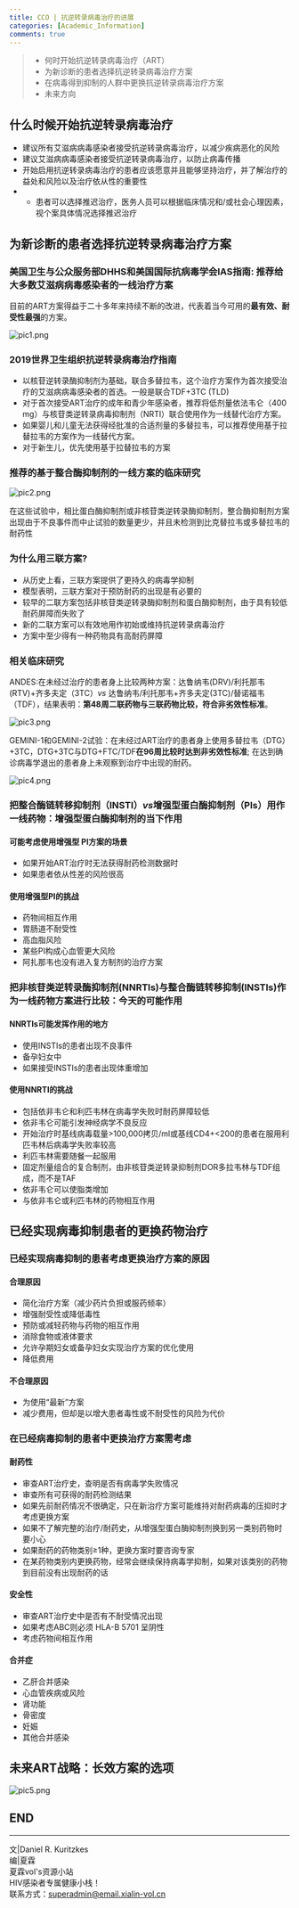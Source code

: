 ```yaml
---
title: CCO | 抗逆转录病毒治疗的进展
categories: [Academic_Information]
comments: true
---
```

> - 何时开始抗逆转录病毒治疗（ART）
> - 为新诊断的患者选择抗逆转录病毒治疗方案
> - 在病毒得到抑制的人群中更换抗逆转录病毒治疗方案
> - 未来方向

## 什么时候开始抗逆转录病毒治疗
- 建议所有艾滋病病毒感染者接受抗逆转录病毒治疗，以减少疾病恶化的风险
- 建议艾滋病病毒感染者接受抗逆转录病毒治疗，以防止病毒传播
- 开始启用抗逆转录病毒治疗的患者应该愿意并且能够坚持治疗，并了解治疗的益处和风险以及治疗依从性的重要性
- - 患者可以选择推迟治疗，医务人员可以根据临床情况和/或社会心理因素，视个案具体情况选择推迟治疗

## 为新诊断的患者选择抗逆转录病毒治疗方案
### 美国卫生与公众服务部DHHS和美国国际抗病毒学会IAS指南: 推荐给大多数艾滋病病毒感染者的一线治疗方案
目前的ART方案得益于二十多年来持续不断的改进，代表着当今可用的**最有效、耐受性最强**的方案。

![pic1.png](https://i.loli.net/2021/01/19/OasPoldg8DvN9MV.png)

### 2019世界卫生组织抗逆转录病毒治疗指南
- 以核苷逆转录酶抑制剂为基础，联合多替拉韦，这个治疗方案作为首次接受治疗的艾滋病病毒感染者的首选。一般是联合TDF+3TC (TLD)
- 对于首次接受ART治疗的成年和青少年感染者，推荐将低剂量依法韦仑（400 mg）与核苷类逆转录病毒抑制剂（NRTI）联合使用作为一线替代治疗方案。
- 如果婴儿和儿童无法获得经批准的合适剂量的多替拉韦，可以推荐使用基于拉替拉韦的方案作为一线替代方案。
- 对于新生儿，优先使用基于拉替拉韦的方案

### 推荐的基于整合酶抑制剂的一线方案的临床研究

![pic2.png](https://i.loli.net/2021/01/19/OuJ9YFQjmk3X76C.png)

在这些试验中，相比蛋白酶抑制剂或非核苷类逆转录酶抑制剂，整合酶抑制剂方案出现由于不良事件而中止试验的数量更少，并且未检测到比克替拉韦或多替拉韦的耐药性

### 为什么用三联方案?
- 从历史上看，三联方案提供了更持久的病毒学抑制
- 模型表明，三联方案对于预防耐药的出现是有必要的
- 较早的二联方案包括非核苷类逆转录酶抑制剂和蛋白酶抑制剂，由于具有较低耐药屏障而失败了
- 新的二联方案可以有效地用作初始或维持抗逆转录病毒治疗
- 方案中至少得有一种药物具有高耐药屏障

### 相关临床研究

ANDES:在未经过治疗的患者身上比较两种方案：达鲁纳韦(DRV)/利托那韦(RTV)+齐多夫定（3TC）*vs* 达鲁纳韦/利托那韦+齐多夫定(3TC)/替诺福韦（TDF），结果表明：**第48周二联药物与三联药物比较，符合非劣效性标准**。

![pic3.png](https://i.loli.net/2021/01/19/ZlYTHsaupLP5Moe.png)

GEMINI-1和GEMINI-2试验：在未经过ART治疗的患者身上使用多替拉韦（DTG）+3TC，DTG+3TC与DTG+FTC/TDF**在96周比较时达到非劣效性标准**; 在达到确诊病毒学退出的患者身上未观察到治疗中出现的耐药。

![pic4.png](https://i.loli.net/2021/01/19/yRN4t1jdpWfVb5O.png)

### 把整合酶链转移抑制剂（INSTI）*vs*增强型蛋白酶抑制剂（PIs）用作一线药物：增强型蛋白酶抑制剂的当下作用

#### 可能考虑使用增强型 PI方案的场景
- 如果开始ART治疗时无法获得耐药检测数据时
- 如果患者依从性差的风险很高

#### 使用增强型PI的挑战 
- 药物间相互作用
- 胃肠道不耐受性
- 高血脂风险
- 某些PI构成心血管更大风险
- 阿扎那韦也没有进入复方制剂的治疗方案 

### 把非核苷类逆转录酶抑制剂(NNRTIs)与整合酶链转移抑制(INSTIs)作为一线药物方案进行比较：今天的可能作用

#### NNRTIs可能发挥作用的地方
- 使用INSTIs的患者出现不良事件
- 备孕妇女中
- 如果接受INSTIs的患者出现体重增加

#### 使用NNRTI的挑战
- 包括依非韦仑和利匹韦林在病毒学失败时耐药屏障较低
- 依非韦仑可能引发神经病学不良反应
- 开始治疗时基线病毒载量>100,000拷贝/ml或基线CD4+<200的患者在服用利匹韦林后病毒学失败率较高
- 利匹韦林需要随餐一起服用
- 固定剂量组合的复合制剂，由非核苷类逆转录抑制剂DOR多拉韦林与TDF组成，而不是TAF
- 依非韦仑可以使脂类增加
- 与依非韦仑或利匹韦林的药物相互作用

## 已经实现病毒抑制患者的更换药物治疗

### 已经实现病毒抑制的患者考虑更换治疗方案的原因 

#### 合理原因
- 简化治疗方案（减少药片负担或服药频率）
- 增强耐受性或降低毒性 
- 预防或减轻药物与药物的相互作用 
- 消除食物或液体要求 
- 允许孕期妇女或备孕妇女实现治疗方案的优化使用
- 降低费用

#### 不合理原因
- 为使用“最新”方案
- 减少费用，但却是以增大患者毒性或不耐受性的风险为代价

### 在已经病毒抑制的患者中更换治疗方案需考虑

#### 耐药性
- 审查ART治疗史，查明是否有病毒学失败情况
- 审查所有可获得的耐药检测结果
- 如果先前耐药情况不很确定，只在新治疗方案可能维持对耐药病毒的压抑时才考虑更换方案
- 如果不了解完整的治疗/耐药史，从增强型蛋白酶抑制剂换到另一类别药物时要小心
- 如果耐药的药物类别≥1种，更换方案时要咨询专家
- 在某药物类别内更换药物，经常会继续保持病毒学抑制，如果对该类别的药物到目前没有出现耐药的话

#### 安全性
- 审查ART治疗史中是否有不耐受情况出现
- 如果考虑ABC则必须 HLA-B 5701 呈阴性
- 考虑药物间相互作用

#### 合并症
- 乙肝合并感染
- 心血管疾病或风险 
- 肾功能
- 骨密度
- 妊娠
- 其他合并感染

## 未来ART战略：长效方案的选项

![pic5.png](https://i.loli.net/2021/01/19/qVGUsHpohktwvMQ.png)


END<br>
---

---
文|Daniel R. Kuritzkes<br>
编|夏霖<br>
夏霖vol's资源小站<br>
HIV感染者专属健康小栈！<br>
联系方式：superadmin@email.xialin-vol.cn
